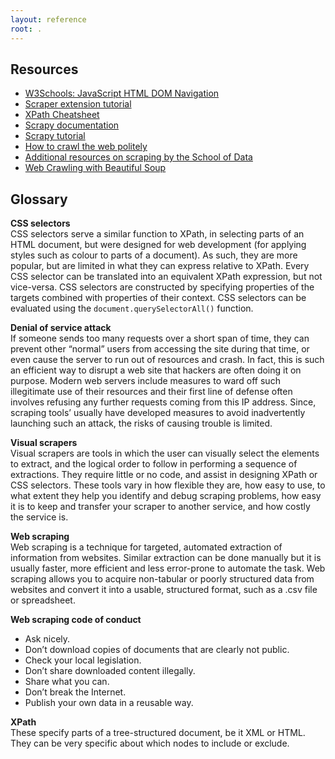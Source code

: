 ```yaml
---
layout: reference
root: .
---
```


## Resources

* [W3Schools: JavaScript HTML DOM Navigation](http://www.w3schools.com/js/js_htmldom_navigation.asp)
* [Scraper extension tutorial](https://schoolofdata.org/handbook/recipes/scraper-extension-for-chrome/)
* [XPath Cheatsheet](/library-webscraping/extras/xpath-cheatsheet.md.pdf)
* [Scrapy documentation](https://doc.scrapy.org/en/latest/index.html)
* [Scrapy tutorial](https://doc.scrapy.org/en/latest/intro/tutorial.html)
* [How to crawl the web politely](https://blog.scrapinghub.com/2016/08/25/how-to-crawl-the-web-politely-with-scrapy/)
* [Additional resources on scraping by the School of Data](http://schoolofdata.org/handbook/courses/scraping/)
* [Web Crawling with Beautiful Soup](https://coderslegacy.com/python/libraries-in-python/python-beautifulsoup-bs4/)

## Glossary

**CSS selectors**  
CSS selectors serve a similar function to XPath, in selecting parts of an HTML document, but were designed for web development (for applying styles such as colour to parts of a document). As such, they are more popular, but are limited in what they can express relative to XPath. Every CSS selector can be translated into an equivalent XPath expression, but not vice-versa. CSS selectors are constructed by specifying properties of the targets combined with properties of their context. CSS selectors can be evaluated using the `document.querySelectorAll()` function.

**Denial of service attack**  
If someone sends too many requests over a short span of time, they can prevent other “normal” users from accessing the site during that time, or even cause the server to run out of resources and crash. In fact, this is such an efficient way to disrupt a web site that hackers are often doing it on purpose. Modern web servers include measures to ward off such illegitimate use of their resources and their first line of defense often involves refusing any further requests coming from this IP address. Since, scraping tools’ usually have developed measures to avoid inadvertently launching such an attack, the risks of causing trouble is limited.

**Visual scrapers**  
Visual scrapers are tools in which the user can visually select the elements to extract, and the logical order to follow in performing a sequence of extractions. They require little or no code, and assist in designing XPath or CSS selectors. These tools vary in how flexible they are, how easy to use, to what extent they help you identify and debug scraping problems, how easy it is to keep and transfer your scraper to another service, and how costly the service is. 

**Web scraping**  
Web scraping is a technique for targeted, automated extraction of information from websites. Similar extraction can be done manually but it is usually faster, more efficient and less error-prone to automate the task. Web scraping allows you to acquire non-tabular or poorly structured data from websites and convert it into a usable, structured format, such as a .csv file or spreadsheet.

**Web scraping code of conduct**
+ Ask nicely. 
+ Don’t download copies of documents that are clearly not public. 
+ Check your local legislation. 
+ Don’t share downloaded content illegally. 
+ Share what you can. 
+ Don’t break the Internet. 
+ Publish your own data in a reusable way. 

**XPath**    
These specify parts of a tree-structured document, be it XML or HTML. They can be very specific about which nodes to include or exclude.
